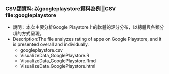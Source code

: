 ﻿### CSV類資料:以googleplaystore資料為例||CSV file:googleplaystore
- 說明：本次主要分析Google Playstore上的軟體的評分分布，以總體與各類分項的方式呈現。
- Description:The file analyzes rating of apps on Google Playstore, and it is presented overall and individually.
	- googleplaystore.csv
	- VisualizeData_GooglePlaystore.R
	- VisualizeData_GooglePlaystore.Rmd
	- VisualizeData_GooglePlaystore.html